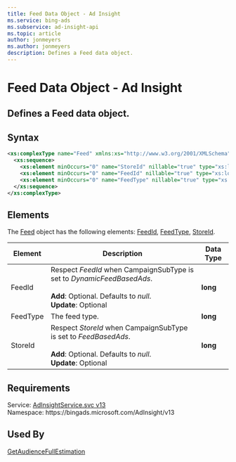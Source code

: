 ```yaml
---
title: Feed Data Object - Ad Insight
ms.service: bing-ads
ms.subservice: ad-insight-api
ms.topic: article
author: jonmeyers
ms.author: jonmeyers
description: Defines a Feed data object.
---
```

# Feed Data Object - Ad Insight
Defines a Feed data object.
---

## Syntax
```xml
<xs:complexType name="Feed" xmlns:xs="http://www.w3.org/2001/XMLSchema">
  <xs:sequence>
    <xs:element minOccurs="0" name="StoreId" nillable="true" type="xs:long" />
    <xs:element minOccurs="0" name="FeedId" nillable="true" type="xs:long" />
    <xs:element minOccurs="0" name="FeedType" nillable="true" type="xs:long" />
  </xs:sequence>
</xs:complexType>
```

## <a name="elements"></a>Elements

The [Feed](feed.md) object has the following elements: [FeedId](#feedid), [FeedType](#feedtype), [StoreId](#storeid).

|Element|Description|Data Type|
|-----------|---------------|-------------|
|<a name="feedid"></a>FeedId|Respect *FeedId* when CampaignSubType is set to *DynamicFeedBasedAds*.<br/><br/>**Add**: Optional. Defaults to *null*.<br/>**Update**: Optional|**long**|
|<a name="feedtype"></a>FeedType|The feed type.|**long**|
|<a name="storeid"></a>StoreId|Respect *StoreId* when CampaignSubType is set to *FeedBasedAds*.<br/><br/>**Add**: Optional. Defaults to *null*.<br/>**Update**: Optional|**long**|

## Requirements
Service: [AdInsightService.svc v13](https://adinsight.api.bingads.microsoft.com/Api/Advertiser/AdInsight/v13/AdInsightService.svc)  
Namespace: https\://bingads.microsoft.com/AdInsight/v13  

## Used By
[GetAudienceFullEstimation](getaudiencefullestimation.md)  
